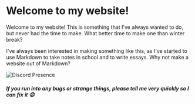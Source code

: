 # Welcome to my website!
Welcome to my website! This is something that I've always wanted to do, but never had the time to make. What better time to make one than winter break?

I've always been interested in making something like this, as I've started to use Markdown to take notes in school and to write essays. Why not make a website out of Markdown?

![Discord Presence](https://lanyard-profile-readme.vercel.app/api/690677631720357979?theme=dark&showDisplayName=true&borderRadius=20px&idleMessage=Probably%20configuring%20my%20GNOME%20desktop%20layout...)

##### If you run into any bugs or strange things, please tell me very quickly so I can fix it 😊 